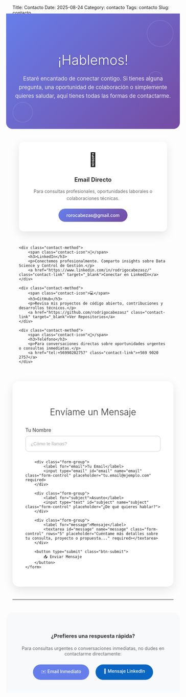 Title: Contacto
Date: 2025-08-24
Category: contacto
Tags: contacto
Slug: contacto

<style>
.contact-header {
    background: linear-gradient(135deg, #667eea 0%, #764ba2 100%);
    padding: 60px 20px;
    margin: -20px -20px 40px -20px;
    color: white;
    text-align: center;
    position: relative;
    border-radius: 0 0 20px 20px;
}

.contact-container {
    max-width: 800px;
    margin: 0 auto;
    position: relative;
    z-index: 2;
}

.contact-title {
    font-size: 3em;
    font-weight: 300;
    margin-bottom: 20px;
    text-shadow: 0 2px 4px rgba(0,0,0,0.3);
}

.contact-subtitle {
    font-size: 1.2em;
    opacity: 0.9;
    margin-bottom: 30px;
    line-height: 1.6;
}

.contact-methods {
    display: grid;
    grid-template-columns: repeat(auto-fit, minmax(250px, 1fr));
    gap: 30px;
    margin: 40px 0;
    padding: 0 20px;
}

.contact-method {
    background: white;
    padding: 30px;
    border-radius: 15px;
    box-shadow: 0 10px 30px rgba(0,0,0,0.1);
    text-align: center;
    transition: transform 0.3s ease, box-shadow 0.3s ease;
}

.contact-method:hover {
    transform: translateY(-5px);
    box-shadow: 0 20px 40px rgba(0,0,0,0.15);
}

.contact-icon {
    font-size: 3em;
    margin-bottom: 20px;
    display: block;
}

.contact-method h3 {
    color: #333;
    margin-bottom: 15px;
    font-size: 1.3em;
}

.contact-method p {
    color: #666;
    margin-bottom: 20px;
    line-height: 1.6;
}

.contact-link {
    display: inline-block;
    background: linear-gradient(135deg, #667eea 0%, #764ba2 100%);
    color: white;
    padding: 12px 25px;
    text-decoration: none;
    border-radius: 25px;
    font-weight: 500;
    transition: all 0.3s ease;
}

.contact-link:hover {
    transform: translateY(-2px);
    box-shadow: 0 5px 15px rgba(102, 126, 234, 0.4);
}

.form-section {
    background: white;
    padding: 40px;
    border-radius: 20px;
    box-shadow: 0 10px 30px rgba(0,0,0,0.1);
    margin: 40px 20px;
    max-width: 600px;
    margin-left: auto;
    margin-right: auto;
}

.form-section h2 {
    text-align: center;
    color: #333;
    margin-bottom: 30px;
    font-size: 2em;
    font-weight: 300;
}

.form-group {
    margin-bottom: 25px;
}

.form-group label {
    display: block;
    margin-bottom: 8px;
    color: #555;
    font-weight: 500;
    font-size: 1.1em;
}

.form-control {
    width: 100%;
    padding: 15px;
    border: 2px solid #e1e5e9;
    border-radius: 10px;
    font-size: 1em;
    transition: border-color 0.3s ease, box-shadow 0.3s ease;
    box-sizing: border-box;
}

.form-control:focus {
    outline: none;
    border-color: #667eea;
    box-shadow: 0 0 0 3px rgba(102, 126, 234, 0.1);
}

.form-control::placeholder {
    color: #aaa;
}

textarea.form-control {
    resize: vertical;
    min-height: 120px;
}

.btn-submit {
    background: linear-gradient(135deg, #667eea 0%, #764ba2 100%);
    color: white;
    padding: 15px 40px;
    border: none;
    border-radius: 25px;
    font-size: 1.1em;
    font-weight: 500;
    cursor: pointer;
    transition: all 0.3s ease;
    display: block;
    margin: 30px auto 0;
    min-width: 200px;
}

.btn-submit:hover {
    transform: translateY(-2px);
    box-shadow: 0 8px 25px rgba(102, 126, 234, 0.3);
}

.decorative-element {
    position: absolute;
    border: 2px solid rgba(255,255,255,0.1);
    border-radius: 50%;
    z-index: 1;
}

.decorative-1 { top: 20px; right: 20px; width: 80px; height: 80px; }
.decorative-2 { bottom: 20px; left: 20px; width: 60px; height: 60px; }
.decorative-3 { top: 50%; right: 10%; width: 40px; height: 40px; }

@media (max-width: 768px) {
    .contact-title { font-size: 2.2em; }
    .contact-subtitle { font-size: 1.1em; }
    .contact-methods { grid-template-columns: 1fr; gap: 20px; }
    .form-section { margin: 20px 10px; padding: 30px 20px; }
    .contact-method { padding: 25px 20px; }
}
</style>

<div class="contact-header">
    <div class="contact-container">
        <h1 class="contact-title">¡Hablemos!</h1>
        <p class="contact-subtitle">
            Estaré encantado de conectar contigo. Si tienes alguna pregunta, una oportunidad de colaboración 
            o simplemente quieres saludar, aquí tienes todas las formas de contactarme.
        </p>
    </div>
    <div class="decorative-element decorative-1"></div>
    <div class="decorative-element decorative-2"></div>
    <div class="decorative-element decorative-3"></div>
</div>

<div class="contact-methods">
    <div class="contact-method">
        <span class="contact-icon">📧</span>
        <h3>Email Directo</h3>
        <p>Para consultas profesionales, oportunidades laborales o colaboraciones técnicas.</p>
        <a href="mailto:rorocabezas@gmail.com" class="contact-link">rorocabezas@gmail.com</a>
    </div>

    <div class="contact-method">
        <span class="contact-icon">💼</span>
        <h3>LinkedIn</h3>
        <p>Conectemos profesionalmente. Comparto insights sobre Data Science y Control de Gestión.</p>
        <a href="https://www.linkedin.com/in/rodrigocabezasz/" class="contact-link" target="_blank">Conectar en LinkedIn</a>
    </div>

    <div class="contact-method">
        <span class="contact-icon">💻</span>
        <h3>GitHub</h3>
        <p>Revisa mis proyectos de código abierto, contribuciones y desarrollos técnicos.</p>
        <a href="https://github.com/rodrigocabezasz" class="contact-link" target="_blank">Ver Repositorios</a>
    </div>

    <div class="contact-method">
        <span class="contact-icon">📱</span>
        <h3>Teléfono</h3>
        <p>Para conversaciones directas sobre oportunidades urgentes o consultas inmediatas.</p>
        <a href="tel:+56990202757" class="contact-link">+569 9020 2757</a>
    </div>
</div>

<div class="form-section">
    <h2>Envíame un Mensaje</h2>
    <form action="https://formspree.io/f/xjkodeed" method="POST">
        <div class="form-group">
            <label for="name">Tu Nombre</label>
            <input type="text" id="name" name="name" class="form-control" placeholder="¿Cómo te llamas?" required>
        </div>
        
        <div class="form-group">
            <label for="email">Tu Email</label>
            <input type="email" id="email" name="email" class="form-control" placeholder="tu.email@ejemplo.com" required>
        </div>
        
        <div class="form-group">
            <label for="subject">Asunto</label>
            <input type="text" id="subject" name="subject" class="form-control" placeholder="¿De qué quieres hablar?">
        </div>
        
        <div class="form-group">
            <label for="message">Mensaje</label>
            <textarea id="message" name="message" class="form-control" rows="5" placeholder="Cuéntame más detalles sobre tu consulta, proyecto o propuesta..." required></textarea>
        </div>
        
        <button type="submit" class="btn-submit">
            📤 Enviar Mensaje
        </button>
    </form>
</div>

---

<div style="text-align: center; padding: 40px 20px; background: #f8f9fa; margin: 40px -20px -20px -20px; border-radius: 20px 20px 0 0;">
    <h3 style="color: #333; margin-bottom: 20px;">¿Prefieres una respuesta rápida?</h3>
    <p style="color: #666; margin-bottom: 25px;">
        Para consultas urgentes o conversaciones inmediatas, no dudes en contactarme directamente:
    </p>
    <div style="display: flex; justify-content: center; gap: 20px; flex-wrap: wrap;">
        <a href="mailto:rorocabezas@gmail.com" style="background: #667eea; color: white; padding: 12px 25px; text-decoration: none; border-radius: 25px; font-weight: 500;">
            ✉️ Email Inmediato
        </a>
        <a href="https://www.linkedin.com/in/rodrigocabezasz/" style="background: #0a66c2; color: white; padding: 12px 25px; text-decoration: none; border-radius: 25px; font-weight: 500;" target="_blank">
            💬 Mensaje LinkedIn
        </a>
    </div>
</div>
